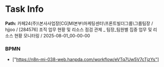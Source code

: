 # Task Info

**Path:** 카페24(주)\본사사업장\[CG]MI본부\마케팅센터\프론트빌더그룹\그룹팀장 / hjjoo / [284576] 조직 업무 현황 및 리소스 점검 관제 _ 팀장_팀원별 집중 업무 및 리소스 현황 모니터링 / 2025-08-01_00-00-00

### BPMN
- ["https://n8n-mi-038-web.hanpda.com/workflow/eVTq7Uw5V7cTjzYs"]

